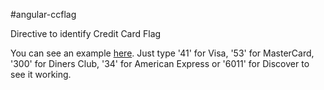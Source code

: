 #angular-ccflag

Directive to identify Credit Card Flag

You can see an example [here](http://brava.github.io/angular-ccflag). Just type '41' for Visa, '53' for MasterCard, '300' for Diners Club, '34' for American Express or '6011' for Discover to see it working.
